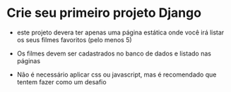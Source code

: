 # Crie seu primeiro projeto Django

- este projeto devera ter apenas uma página estática onde você irá listar os seus filmes favoritos (pelo menos 5)

- Os filmes devem ser cadastrados no banco de dados e listado nas páginas

- Não é necessário aplicar css ou javascript, mas é recomendado que tentem fazer como um desafio